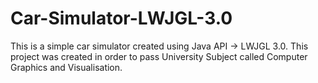 # Car-Simulator-LWJGL-3.0
This is a simple car simulator created using Java API -> LWJGL 3.0.
This project was created in order to pass University Subject called Computer Graphics and Visualisation. 
